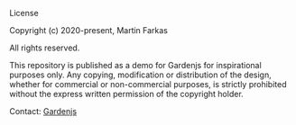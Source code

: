 License

Copyright (c) 2020-present, Martin Farkas

All rights reserved.

This repository is published as a demo for Gardenjs for inspirational purposes only. Any copying, modification or distribution of the design, whether for commercial or non-commercial purposes, is strictly prohibited without the express written permission of the copyright holder.

Contact: [Gardenjs](https://gardenjs.org/legalnotice)

